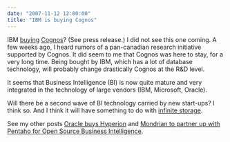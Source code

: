 ```yaml
---
date: "2007-11-12 12:00:00"
title: "IBM is buying Cognos"
---
```




IBM [buying](http://www.dbms2.com/2007/11/12/ibm-is-buying-cognos-%e2%80%93-quick-reactions/) [Cognos](http://www-01.ibm.com/software/analytics/cognos/)? (See press release.) I did not see this one coming. A few weeks ago, I heard rumors of a pan-canadian research initiative supported by Cognos. It did seem to me that Cognos was here to stay, for a very long time. Being bought by IBM, which has a lot of database technology, will probably change drastically Cognos at the R&#038;D level.

It seems that Business Intelligence (BI) is now quite mature and very integrated in the technology of large vendors (IBM, Microsoft, Oracle).

Will there be a second wave of BI technology carried by new start-ups? I think so. And I think it will have something to do with [infinite storage](/lemire/blog/2007/03/06/wired-ap-technology-and-business-news-from-the-outside-world-on-wiredcom/).

See my other posts [Oracle buys Hyperion](http://www.daniel-lemire.com/blog/archives/2007/03/02/oracle-buys-hyperion/) and [Mondrian to partner up with Pentaho for Open Source Business Intelligence](/lemire/blog/2005/11/17/mondrian-to-partner-up-with-pentaho-for-open-source-business-intelligence/).

